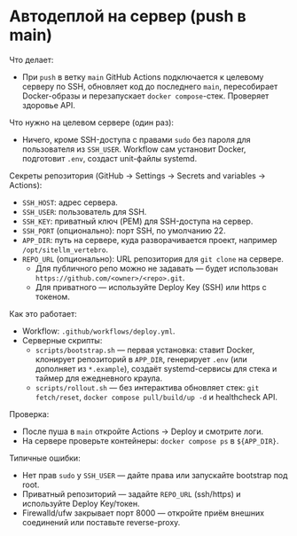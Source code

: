 Автодеплой на сервер (push в main)
=================================

Что делает:
- При `push` в ветку `main` GitHub Actions подключается к целевому серверу по SSH,
  обновляет код до последнего `main`, пересобирает Docker-образы и перезапускает
  `docker compose`-стек. Проверяет здоровье API.

Что нужно на целевом сервере (один раз):
- Ничего, кроме SSH-доступа с правами `sudo` без пароля для пользователя из `SSH_USER`.
  Workflow сам установит Docker, подготовит `.env`, создаст unit-файлы systemd.

Секреты репозитория (GitHub → Settings → Secrets and variables → Actions):
- `SSH_HOST`: адрес сервера.
- `SSH_USER`: пользователь для SSH.
- `SSH_KEY`: приватный ключ (PEM) для SSH-доступа на сервер.
- `SSH_PORT` (опционально): порт SSH, по умолчанию 22.
- `APP_DIR`: путь на сервере, куда разворачивается проект, например `/opt/sitellm_vertebro`.
- `REPO_URL` (опционально): URL репозитория для `git clone` на сервере.
  - Для публичного репо можно не задавать — будет использован
    `https://github.com/<owner>/<repo>.git`.
  - Для приватного — используйте Deploy Key (SSH) или https с токеном.

Как это работает:
- Workflow: `.github/workflows/deploy.yml`.
- Серверные скрипты:
  - `scripts/bootstrap.sh` — первая установка: ставит Docker, клонирует репозиторий в `APP_DIR`,
    генерирует `.env` (или дополняет из `*.example`), создаёт systemd-сервисы для стека и
    таймер для ежедневного краула.
  - `scripts/rollout.sh` — без интерактива обновляет стек: `git fetch/reset`,
    `docker compose pull/build/up -d` и healthcheck API.

Проверка:
- После пуша в `main` откройте Actions → Deploy и смотрите логи.
- На сервере проверьте контейнеры: `docker compose ps` в `${APP_DIR}`.

Типичные ошибки:
- Нет прав `sudo` у `SSH_USER` — дайте права или запускайте bootstrap под root.
- Приватный репозиторий — задайте `REPO_URL` (ssh/https) и используйте Deploy Key/токен.
- Firewalld/ufw закрывает порт 8000 — откройте приём внешних соединений или поставьте reverse-proxy.
